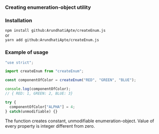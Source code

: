 ### Creating enumeration-object utility

### Installation

`npm install github:ArundhatiApte/createEnum.js`  
or  
`yarn add github:ArundhatiApte/createEnum.js`

### Example of usage

```js
"use strict";

import createEnum from "createEnum";

const componentOfColor = createEnum("RED", "GREEN", "BLUE");

console.log(componentOfColor);
// { RED: 1, GREEN: 2, BLUE: 3}

try {
  componentOfColor["ALPHA"] = 4;
} catch(unmodifiable) {}
```

The function creates constant, unmodifiable enumeration-object.
Value of every property is integer different from zero.
